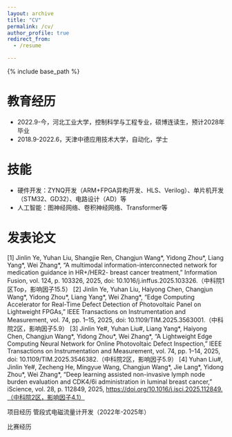```yaml
---
layout: archive
title: "CV"
permalink: /cv/
author_profile: true
redirect_from:
  - /resume

---
```


{% include base_path %}

教育经历
======

* 2022.9-今，河北工业大学，控制科学与工程专业，硕博连读生，预计2028年毕业
* 2018.9-2022.6，天津中德应用技术大学，自动化，学士

技能
======

* 硬件开发：ZYNQ开发（ARM+FPGA异构开发、HLS、Verilog）、单片机开发（STM32、GD32）、电路设计（AD）等
* 人工智能：图神经网络、卷积神经网络、Transformer等

发表论文
======

[1]	Jinlin Ye, Yuhan Liu, Shangjie Ren, Changjun Wang*, Yidong Zhou*, Liang Yang*, Wei Zhang*, “A multimodal information-interconnected network for medication guidance in HR+/HER2- breast cancer treatment,” Information Fusion, vol. 124, p. 103326, 2025, doi: 10.1016/j.inffus.2025.103326.（中科院1区Top，影响因子15.5）
[2]	Jinlin Ye, Yuhan Liu, Haiyong Chen, Changjun Wang*, Yidong Zhou*, Liang Yang*, Wei Zhang*, “Edge Computing Accelerator for Real-Time Defect Detection of Photovoltaic Panel on Lightweight FPGAs,” IEEE Transactions on Instrumentation and Measurement, vol. 74, pp. 1–15, 2025, doi: 10.1109/TIM.2025.3563001.（中科院2区，影响因子5.9）
[3]	Jinlin Ye#, Yuhan Liu#, Liang Yang*, Haiyong Chen, Changjun Wang*, Yidong Zhou*, Wei Zhang*, “A Lightweight Edge Computing Neural Network for Online Photovoltaic Defect Inspection,” IEEE Transactions on Instrumentation and Measurement, vol. 74, pp. 1–14, 2025, doi: 10.1109/TIM.2025.3546382.（中科院2区，影响因子5.9）
[4]	Yuhan Liu#, Jinlin Ye#, Zecheng He, Mingyue Wang, Changjun Wang*, Jie Lang*, Yidong Zhou*, Wei Zhang*, “Deep learning assisted non-invasive lymph node burden evaluation and CDK4/6i administration in luminal breast cancer,” iScience, vol. 28, p. 112849, 2025, https://doi.org/10.1016/j.isci.2025.112849.（中科院2区，影响因子4.1）

项目经历
管段式电磁流量计开发（2022年-2025年）



 比赛经历



